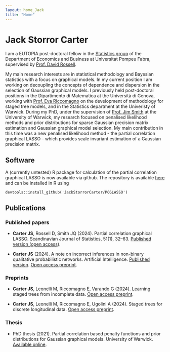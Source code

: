 ```yaml
---
layout: home_Jack
title: "Home"
---
```

<head>
<meta name="google-site-verification" content="-mt6yqNXBN7DQHxnWLdmMPiN9jFZSOQ_t9lRqigOStY" />
</head>

# Jack Storror Carter

I am a EUTOPIA post-doctoral fellow in the [Statistics group](https://sites.google.com/view/stats-upf/news) of the Department of Economics and Business at Universitat Pompeu Fabra, supervised by [Prof. David Rossell](https://sites.google.com/site/rosselldavid/).

My main research interests are in statistical methodology and Bayesian statistics with a focus on graphical models.  In my current position I am working on decoupling the concepts of dependence and dispersion in the selection of Gaussian graphical models.  I previously held post-doctoral positions in the Dipartimento di Matematica at the Università di Genova, working with [Prof. Eva Riccomagno](https://rubrica.unige.it/personale/VUZBXlJg) on the development of methodology for staged tree models, and in the Statistics department at the Univeristy of Warwick. During my PhD, under the supervision of [Prof. Jim Smith](https://warwick.ac.uk/fac/sci/statistics/staff/academic-research/smith/) at the University of Warwick, my research focused on penalised likelihood methods and prior distributions for sparse Gaussian precision matrix estimation and Gaussian graphical model selection.  My main contribution in this time was a new penalised likelihood method - the partial correlation graphical LASSO - which provides scale invariant estimation of a Gaussian precision matrix.

## Software

A (currently untested) R package for calculation of the partial correlation graphical LASSO is now available via github. The repository is available [here](https://github.com/JackStorrorCarter/PCGLASSO) and can be installed in R using

``` devtools::install_github('JackStorrorCarter/PCGLASSO') ```

## Publications

### Published papers

- **Carter JS**, Rossell D, Smith JQ (2024).  Partial correlation graphical LASSO.  Scandinavian Journal of Statistics, 51(1), 32–63. [Published version (open access)](https://onlinelibrary.wiley.com/doi/10.1111/sjos.12675).

- **Carter JS** (2024).  A note on incorrect inferences in non-binary qualitative probabilistic networks. Artificial Intelligence. [Published version](https://www.sciencedirect.com/science/article/pii/S0004370224001164). [Open access preprint](https://arxiv.org/abs/2208.09344).

### Preprints

- **Carter JS**, Leonelli M, Riccomagno E, Varando G (2024).  Learning staged trees from incomplete data. [Open access preprint](https://arxiv.org/abs/2405.18306).

- **Carter JS**, Leonelli M, Riccomagno E, Ugolini A (2024).  Staged trees for discrete longitudinal data. [Open access preprint](https://arxiv.org/abs/2401.04297).

### Thesis

- PhD thesis (2021). Partial correlation based penalty functions and prior distributions for Gaussian graphical models. University of Warwick. [Available online](http://wrap.warwick.ac.uk/163951/).
